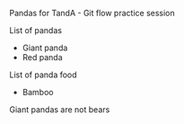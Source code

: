 Pandas for TandA - Git flow practice session

List of pandas
* Giant panda
* Red panda

List of panda food
* Bamboo

Giant pandas are not bears
